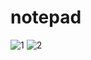 # notepad

![1](https://user-images.githubusercontent.com/76450336/136182123-9359394f-4e50-4dd4-b2b9-61365c4faa5d.png)
![2](https://user-images.githubusercontent.com/76450336/136182131-51f6b721-adf4-4724-af47-85a018155e87.png)
